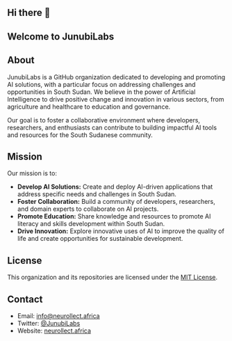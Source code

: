## Hi there 👋
## Welcome to JunubiLabs

## About

JunubiLabs is a GitHub organization dedicated to developing and promoting AI solutions, with a particular focus on addressing challenges and opportunities in South Sudan. We believe in the power of Artificial Intelligence to drive positive change and innovation in various sectors, from agriculture and healthcare to education and governance.

Our goal is to foster a collaborative environment where developers, researchers, and enthusiasts can contribute to building impactful AI tools and resources for the South Sudanese community.

## Mission

Our mission is to:

*   **Develop AI Solutions:** Create and deploy AI-driven applications that address specific needs and challenges in South Sudan.
*   **Foster Collaboration:** Build a community of developers, researchers, and domain experts to collaborate on AI projects.
*   **Promote Education:** Share knowledge and resources to promote AI literacy and skills development within South Sudan.
*   **Drive Innovation:** Explore innovative uses of AI to improve the quality of life and create opportunities for sustainable development.

## License

This organization and its repositories are licensed under the [MIT License](LICENSE).

## Contact

*   Email: [info@neurollect.africa](mailto:info@neurollect.africa)
*   Twitter: [@JunubiLabs](neurollect.africa)
*   Website: [neurollect.africa](https://neurollect.africa)

